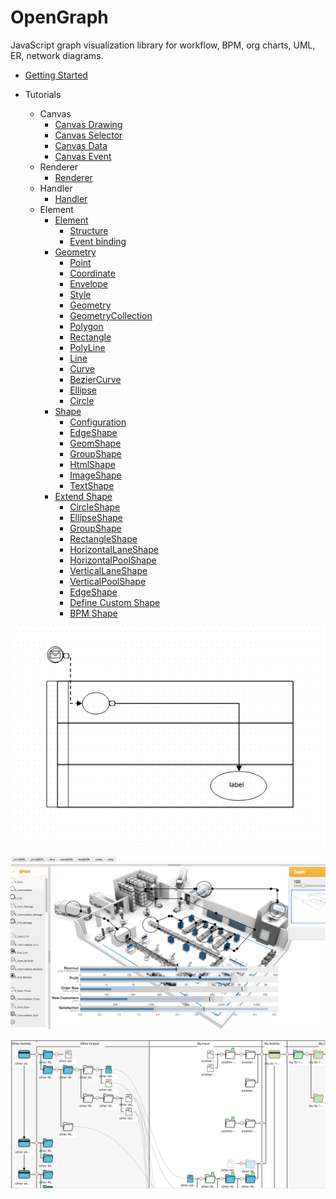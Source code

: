 OpenGraph
=========

JavaScript graph visualization library for workflow, BPM, org charts, UML, ER, network diagrams.

 - [Getting Started](document/getting-start.md)
 
 - Tutorials
   - Canvas
      - [Canvas Drawing](document/canvas.md)
      - [Canvas Selector](document/selector.md)
      - [Canvas Data](document/data.md)
      - [Canvas Event](document/event.md)
   - Renderer
      - [Renderer](document/renderer.md)
   - Handler
      - [Handler](document/handler.md)
   - Element
      - [Element](document/element.md)
        - [Structure](document/element.md#structure)
        - [Event binding](document/element.md#event-binding)
      - [Geometry](document/geometry.md)
        - [Point](document/geometry.md#point)
        - [Coordinate](document/geometry.md#coordinate)
        - [Envelope](document/geometry.md#envelope)
        - [Style](document/geometry.md#style)
        - [Geometry](document/geometry.md#geometry)
        - [GeometryCollection](document/geometry.md#geometrycollection)
        - [Polygon](document/geometry.md#polygon)
        - [Rectangle](document/geometry.md#rectangle)
        - [PolyLine](document/geometry.md#polyline)
        - [Line](document/geometry.md#line)
        - [Curve](document/geometry.md#curve)
        - [BezierCurve](document/geometry.md#beziercurve)
        - [Ellipse](document/geometry.md#ellipse)
        - [Circle](document/geometry.md#circle)
      - [Shape](document/shape.md)
        - [Configuration](document/shape.md#configuration)
        - [EdgeShape](document/shape.md#edgeshape)
        - [GeomShape](document/shape.md#geomshape)
        - [GroupShape](document/shape.md#groupshape)
        - [HtmlShape](document/shape.md#htmlshape)
        - [ImageShape](document/shape.md#imageshape)
        - [TextShape](document/shape.md#textshape)
      - [Extend Shape](document/extend-shape.md)
        - [CircleShape](document/extend-shape.md#circleshape)
        - [EllipseShape](document/extend-shape.md#ellipseshape)
        - [GroupShape](document/extend-shape.md#groupshape)
        - [RectangleShape](document/extend-shape.md#rectangleshape)
        - [HorizontalLaneShape](document/extend-shape.md#horizontallaneshape)
        - [HorizontalPoolShape](document/extend-shape.md#horizontalpoolshape)
        - [VerticalLaneShape](document/extend-shape.md#verticallaneshape)
        - [VerticalPoolShape](document/extend-shape.md#verticalpoolshape)
        - [EdgeShape](document/extend-shape.md#edgeshape)
        - [Define Custom Shape](document/extend-shape.md#define-custom-shape)
        - [BPM Shape](document/extend-shape.md#bpm-shape)

<p align="center">
  <img src="./document/images/bpmn.png" />
</p>
<p align="center">
  <img src="./document/images/factory.png" />
</p>
<p align="center">
  <img src="./document/images/tree.png" />
</p>
